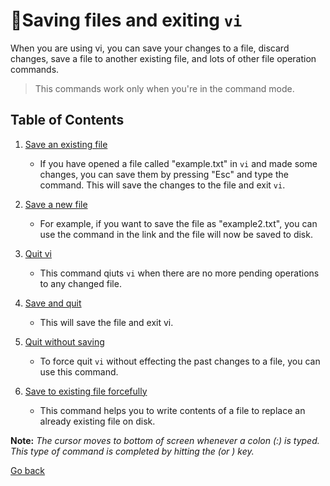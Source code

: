 # :floppy_disk:Saving files and exiting `vi`
When you are using vi, you can save your changes to a file, discard changes, save a file to another existing file, and lots of other file operation commands.
> This commands work only when you're in the command mode.

## Table of Contents

1. [Save an existing file](/vi/saving/save_current)
    - If you have opened a file called "example.txt" in `vi` and made some changes, you can save them by pressing "Esc" and type the command.
    This will save the changes to the file and exit `vi`.

2. [Save a new file](/vi/saving/save_new-file)
    - For example, if you want to save the file as "example2.txt", you can use the command in the link and the file will now be saved to disk.

3. [Quit vi](/vi/saving/quit_vi)
    - This command qiuts `vi` when there are no more pending operations to any changed file.

4. [Save and quit](/vi/saving/save_and_quit)
    - This will save the file and exit vi.

5. [Quit without saving](/vi/saving/quit_no-save)
    - To force quit `vi` without effecting the past changes to a file, you can use this command.

6. [Save to existing file forcefully](/vi/saving/save_to-existing-forcefully)
    - This command helps you to write contents of a file to replace an already existing file on disk.

**Note:** _The cursor moves to bottom of screen whenever a colon (:) is typed. This type of command is completed by hitting the <Return> (or <Enter>) key._ 

[Go back](../vi.md)